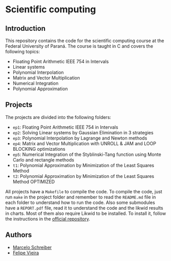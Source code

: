 # Scientific computing

## Introduction

This repository contains the code for the scientific computing course at the Federal University of Paraná. The course is taught in C and covers the following topics:

- Floating Point Arithmetic IEEE 754 in Intervals
- Linear systems
- Polynomial Interpolation
- Matrix and Vector Multiplication
- Numerical Integration
- Polynomial Approximation

## Projects

The projects are divided into the following folders:

- `ep1`: Floating Point Arithmetic IEEE 754 in Intervals
- `ep2`: Solving Linear systems by Gaussian Elimination in 3 strategies
- `ep3`: Polynomial Interpolation by Lagrange and Newton methods
- `ep4`: Matrix and Vector Multiplication with UNROLL & JAM and LOOP BLOCKING optimizations
- `ep5`: Numerical Integration of the Styblinski-Tang function using Monte Carlo and rectangle methods
- `t1`: Polynomial Approximation by Minimization of the Least Squares Method
- `t2`: Polynomial Approximation by Minimization of the Least Squares Method OPTIMIZED

All projects have a `Makefile` to compile the code. To compile the code, just run `make` in the project folder and remember to read the `README.md` file in each folder to understand how to run the code. Also some submodules have a `REPORT.pdf` file, read it to understand the code and the likwid results in charts.
Most of them also require Likwid to be installed. To install it, follow the instructions in the [official repository](https://github.com/RRZE-HPC/likwid).

## Authors

- [Marcelo Schreiber](https://github.com/marcelo-schreiber)
- [Felipe Vieira](https://github.com/felipeqvieira)
